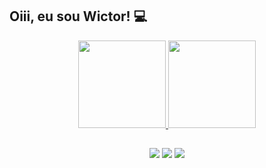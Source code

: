 ## Oiii, eu sou Wictor! 💻
<div align="center">
  <a href="https://github.com/rafaballerini">
  <img height="140em" src="https://github-readme-stats.vercel.app/api/top-langs/?username=wictorluciano&layout=compact&langs_count=7&theme=dracula"/>
  <img height="140em" src="https://github-readme-stats.vercel.app/api?username=wictorluciano&show_icons=true&theme=dracula&include_all_commits=true&count_private=true"/>
</div>
  
##
 
<div align="center"> 
  <a href="https://instagram.com/wictor_luciano" target="_blank"><img src="https://img.shields.io/badge/-Instagram-%23E4405F?style=for-the-badge&logo=instagram&logoColor=white" target="_blank"></a>
  <a href = "mailto:wluciano01@gmail.com"><img src="https://img.shields.io/badge/-Gmail-%23333?style=for-the-badge&logo=gmail&logoColor=white" target="_blank"></a>
  <a href="https://www.linkedin.com/in/wictor-luciano-32b54b157" target="_blank"><img src="https://img.shields.io/badge/-LinkedIn-%230077B5?style=for-the-badge&logo=linkedin&logoColor=white" target="_blank"></a> 
 
</div>
